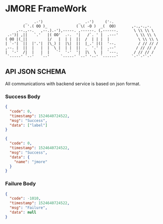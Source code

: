 # JMORE FrameWork

```text
         _   .-')                _  .-')     ('-.
        ( '.( OO )_             ( \( -O )  _(  OO)       ,-.,-.,-.
     ,--.,--.   ,--.).-'),-----. ,------. (,------.       \ \\ \\ \
 .-')| ,||   `.'   |( OO'  .-.  '|   /`. ' |  .---'        \ \\ \\ \
( OO |(_||         |/   |  | |  ||  /  | | |  |             \ \\ \\ \
| `-'|  ||  |'.'|  |\_) |  |\|  ||  |_.' |(|  '--.          / // // /
,--. |  ||  |   |  |  \ |  | |  ||  .  '.' |  .--'         / // // /
|  '-'  /|  |   |  |   `'  '-'  '|  |\  \  |  `---.       / // // /
 `-----' `--'   `--'     `-----' `--' '--' `------'      `-'`-'`-'
```

## API JSON SCHEMA

All communications with backend service is based on json format.

### Success Body

```json
{
  "code": 0,
  "timestamp": 1524640724522,
  "msg": "Success",
  "data": ["label"]
}
```

```json
{
  "code": 0,
  "timestamp": 1524640724522,
  "msg": "Success",
  "data": {
    "name": "jmore"
  }
}
```

### Failure Body

```json
{
  "code": -1010,
  "timestamp": 1524640724522,
  "msg": "Failure",
  "data": null
}
```
